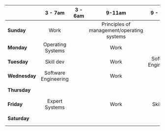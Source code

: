 
|               |       3 - 7am        | 3 - 6am |                   9-11am                   |       9 - 12am       |    1 - 3:30pm     |         7 - 9pm          |
| ------------- | :------------------: | :-----: | :----------------------------------------: | :------------------: | :---------------: | :----------------------: |
| **Sunday**    |         Work         |         | Principles of management/operating systems |                      |                   |   Data Communications    |
| **Monday**    |  Operating Systems   |         |                    Work                    |                      |                   |        Skill dev         |
| **Tuesday**   |      Skill dev       |         |                    Work                    | Software Engineering |                   |   Information Systems    |
| **Wednesday** | Software Engineering |         |                    Work                    |                      |                   |       Graph Theory       |
| **Thursday**  |                      |         |                                            |                      |                   | Principles of management |
| **Friday**    |    Expert Systems    |         |                    Work                    |      Skill dev       |                   |                          |
| **Saturday**  |                      |         |                                            |                      | Operating systems |                          |
